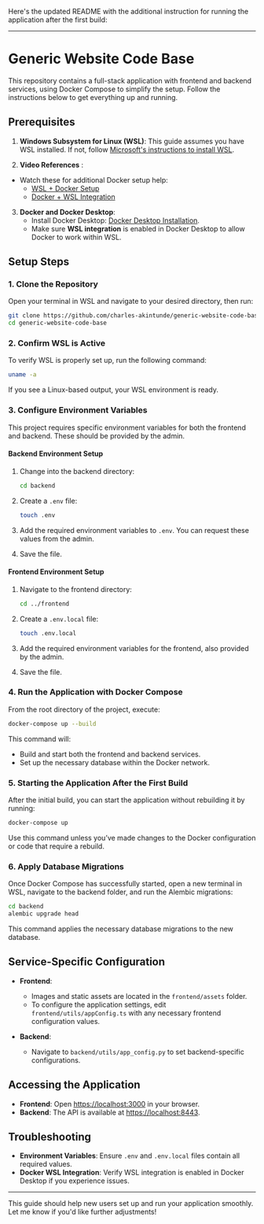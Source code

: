 Here's the updated README with the additional instruction for running the application after the first build:

---

# Generic Website Code Base

This repository contains a full-stack application with frontend and backend services, using Docker Compose to simplify the setup. Follow the instructions below to get everything up and running.

## Prerequisites

1. **Windows Subsystem for Linux (WSL)**: This guide assumes you have WSL installed. If not, follow [Microsoft's instructions to install WSL](https://learn.microsoft.com/en-us/windows/wsl/install).

2.  **Video References** :
   - Watch these for additional Docker setup help:
     - [WSL + Docker Setup](https://www.youtube.com/watch?v=HrAsmXy1-78)
     - [Docker + WSL Integration](https://www.youtube.com/watch?v=ZyBBv1JmnWQ&ab_channel=CodeBear)


3. **Docker and Docker Desktop**:
   - Install Docker Desktop: [Docker Desktop Installation](https://docs.docker.com/desktop/windows/install/).
   - Make sure **WSL integration** is enabled in Docker Desktop to allow Docker to work within WSL.
   

## Setup Steps

### 1. Clone the Repository

Open your terminal in WSL and navigate to your desired directory, then run:

```bash
git clone https://github.com/charles-akintunde/generic-website-code-base.git
cd generic-website-code-base
```

### 2. Confirm WSL is Active

To verify WSL is properly set up, run the following command:

```bash
uname -a
```

If you see a Linux-based output, your WSL environment is ready.

### 3. Configure Environment Variables

This project requires specific environment variables for both the frontend and backend. These should be provided by the admin.

#### Backend Environment Setup

1. Change into the backend directory:

   ```bash
   cd backend
   ```

2. Create a `.env` file:

   ```bash
   touch .env
   ```

3. Add the required environment variables to `.env`. You can request these values from the admin.

4. Save the file.

#### Frontend Environment Setup

1. Navigate to the frontend directory:

   ```bash
   cd ../frontend
   ```

2. Create a `.env.local` file:

   ```bash
   touch .env.local
   ```

3. Add the required environment variables for the frontend, also provided by the admin.

4. Save the file.

### 4. Run the Application with Docker Compose

From the root directory of the project, execute:

```bash
docker-compose up --build
```

This command will:
- Build and start both the frontend and backend services.
- Set up the necessary database within the Docker network.

### 5. Starting the Application After the First Build

After the initial build, you can start the application without rebuilding it by running:

```bash
docker-compose up
```

Use this command unless you’ve made changes to the Docker configuration or code that require a rebuild.

### 6. Apply Database Migrations

Once Docker Compose has successfully started, open a new terminal in WSL, navigate to the backend folder, and run the Alembic migrations:

```bash
cd backend
alembic upgrade head
```

This command applies the necessary database migrations to the new database.

## Service-Specific Configuration

- **Frontend**:
  - Images and static assets are located in the `frontend/assets` folder.
  - To configure the application settings, edit `frontend/utils/appConfig.ts` with any necessary frontend configuration values.

- **Backend**:
  - Navigate to `backend/utils/app_config.py` to set backend-specific configurations.

## Accessing the Application

- **Frontend**: Open [https://localhost:3000](https://localhost:3000) in your browser.
- **Backend**: The API is available at [https://localhost:8443](https://localhost:8443).

## Troubleshooting

- **Environment Variables**: Ensure `.env` and `.env.local` files contain all required values.
- **Docker WSL Integration**: Verify WSL integration is enabled in Docker Desktop if you experience issues.

---

This guide should help new users set up and run your application smoothly. Let me know if you'd like further adjustments!
